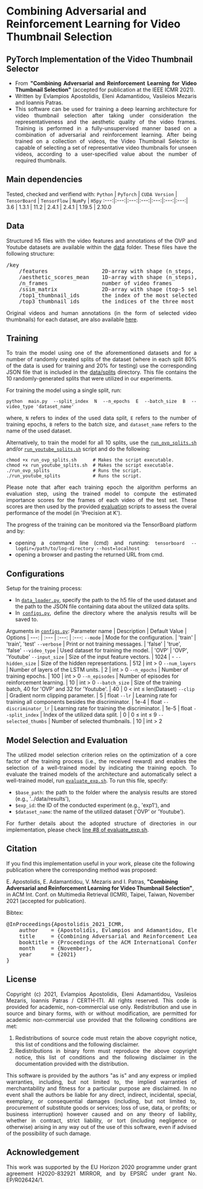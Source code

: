# Combining Adversarial and Reinforcement Learning for Video Thumbnail Selection

## PyTorch Implementation of the Video Thumbnail Selector
<div align="justify">

- From **"Combining Adversarial and Reinforcement Learning for Video Thumbnail Selection"** (accepted for publication at the IEEE ICMR 2021).
- Written by Evlampios Apostolidis, Eleni Adamantidou, Vasileios Mezaris and Ioannis Patras.
- This software can be used for training a deep learning architecture for video thumbnail selection after taking under consideration the representativeness and the aesthetic quality of the video frames. Training is performed in a fully-unsupervised manner based on a combination of adversarial and reinforcement learning. After being trained on a collection of videos, the Video Thumbnail Selector is capable of selecting a set of representative video thumbnails for unseen videos, according to a user-specified value about the number of required thumbnails. </div>

## Main dependencies
Tested, checked and verifiend with:
`Python` | `PyTorch` | `CUDA Version` | `TensorBoard` | `TensorFlow` | `NumPy` | `H5py`
:---:|:---:|:---:|:---:|:---:|:---:|:---:|
3.6 | 1.3.1 | 11.2 | 2.4.1 | 2.4.1 | 1.19.5 | 2.10.0

## Data
<div align="justify">

Structured h5 files with the video features and annotations of the OVP and Youtube datasets are available within the [data](https://github.com/e-apostolidis/Video-Thumbnail-Selector/tree/main/data) folder. These files have the following structure:
<pre>
/key
    /features                 2D-array with shape (n_steps, feature-dimension), feature vectors representing the content of the video frames; extracted from the pool5 layer of a GoogleNet trained on the ImageNet dataset
    /aesthetic_scores_mean    1D-array with shape (n_steps), scores representing the aesthetic quality of the video frames; computed as the softmax of the values in the final layer of a model of a [Fully Convolutional Network](https://github.com/bmezaris/fully_convolutional_networks) trained on the AVA dataset
    /n_frames                 number of video frames
    /ssim_matrix              2D-array with shape (top-5 selected thumbs, n_frames), the structural similarity scores between each of the five most selected thumbnails by the human annotators (in order to support evaluation using 'Precision at 5') and the entire frame sequence; computed using the [structural_similarity function](https://scikit-image.org/docs/dev/api/skimage.metrics.html#skimage.metrics.structural_similarity) of Python
    /top1_thumbnail_ids       the index of the most selected thumbnail by the human annotators (can be more than one if they exist more than one key-frames with the same ranking according to the number of selections made by the human annotators)
    /top3_thumbnail_ids       the indices of the three most selected thumbnails by the human annotators (can be more than three if they exist more than three key-frames with the same ranking according to the number of selections made by the human annotators)
</pre>
Original videos and human annotations (in the form of selected video thumbnails) for each dataset, are also available [here](https://sites.google.com/site/vsummsite/download). </div>

## Training
<div align="justify">

To train the model using one of the aforementioned datasets and for a number of randomly created splits of the dataset (where in each split 80% of the data is used for training and 20% for testing) use the corresponding JSON file that is included in the [data/splits](https://github.com/e-apostolidis/Video-Thumbnail-Selector/tree/main/data/splits) directory. This file contains the 10 randomly-generated splits that were utilized in our experiments.

For training the model using a single split, run:
```shell-script
python main.py --split_index N --n_epochs E --batch_size B --video_type 'dataset_name'
```
where, `N` refers to index of the used data split, `E` refers to the number of training epochs, `B` refers to the batch size, and `dataset_name` refers to the name of the used dataset.

Alternatively, to train the model for all 10 splits, use the [`run_ovp_splits.sh`](https://github.com/e-apostolidis/Video-Thumbnail-Selector/blob/main/model/run_ovp_splits.sh) and/or [`run_youtube_splits.sh`](https://github.com/e-apostolidis/Video-Thumbnail-Selector/blob/main/model/run_youtube_splits.sh) script and do the following:
```shell-script
chmod +x run_ovp_splits.sh    	# Makes the script executable.
chmod +x run_youtube_splits.sh  # Makes the script executable.
./run_ovp_splits                # Runs the script. 
./run_youtube_splits            # Runs the script.  
```
Please note that after each training epoch the algorithm performs an evaluation step, using the trained model to compute the estimated importance scores for the frames of each video of the test set. These scores are then used by the provided [evaluation](https://github.com/e-apostolidis/Video-Thumbnail-Selector/tree/main/evaluation) scripts to assess the overal performance of the model (in 'Precision at K').

The progress of the training can be monitored via the TensorBoard platform and by:
- opening a command line (cmd) and running: `tensorboard --logdir=/path/to/log-directory --host=localhost`
- opening a browser and pasting the returned URL from cmd. </div>

## Configurations
<div align="justify">

Setup for the training process:
 - In [`data_loader.py`](https://github.com/e-apostolidis/Video-Thumbnail-Selector/blob/main/model/data_loader.py), specify the path to the h5 file of the used dataset and the path to the JSON file containing data about the utilized data splits.
 - In [`configs.py`](https://github.com/e-apostolidis/Video-Thumbnail-Selector/blob/main/model/configs.py), define the directory where the analysis results will be saved to. </div>
   
Arguments in [`configs.py`](https://github.com/e-apostolidis/Video-Thumbnail-Selector/blob/main/model/configs.py): 
Parameter name | Description | Default Value | Options
| ---: | :--- | :---: | :---:
`--mode` | Mode for the configuration. | 'train' | 'train', 'test'
`--verbose` | Print or not training messages. | 'false' | 'true', 'false'
`--video_type` | Used dataset for training the model. | 'OVP' | 'OVP', 'Youtube'
`--input_size` | Size of the input feature vectors. | 1024 | -
`--hidden_size` | Size of the hidden representations. | 512 | int > 0
`--num_layers` | Number of layers of the LSTM units. | 2 | int > 0
`--n_epochs` | Number of training epochs. | 100 | int > 0
`--n_episodes` | Number of episodes for reinforcement learning. | 10 | int > 0
`--batch_size` | Size of the training batch, 40 for 'OVP' and 32 for 'Youtube'. | 40 | 0 < int ≤ len(Dataset)
`--clip` | Gradient norm clipping parameter. | 5 | float 
`--lr` | Learning rate for training all components besides the discriminator. | 1e-4 | float
`--discriminator_lr` | Learning rate for training the discriminator. | 1e-5 | float
`--split_index` | Index of the utilized data split. | 0 | 0 ≤ int ≤ 9
`--selected_thumbs` | Number of selected thumbnails. | 10 | int > 2

## Model Selection and Evaluation 
<div align="justify">

The utilized model selection criterion relies on the optimization of a core factor of the training process (i.e., the received reward) and enables the selection of a well-trained model by indicating the training epoch. To evaluate the trained models of the architecture and automatically select a well-trained model, run [`evaluate_exp.sh`](https://github.com/e-apostolidis/Video-Thumbnail-Selector/blob/main/evaluation/evaluate_exp.sh). To run this file, specify:
 - `$base_path`: the path to the folder where the analysis results are stored (e.g., '../data/results'),
 - `$exp_id`: the ID of the conducted experiment (e.g., 'exp1'), and
 - `$dataset_name`: the name of the utilized dataset ('OVP' or 'Youtube').

For further details about the adopted structure of directories in our implementation, please check [line #8 of evaluate_exp.sh](https://github.com/e-apostolidis/Video-Thumbnail-Selector/blob/main/evaluation/evaluate_exp.sh#L8). </div>

## Citation
If you find this implementation useful in your work, please cite the following publication where the corresponding method was proposed:

E. Apostolidis, E. Adamantidou, V. Mezaris and I. Patras, **"Combining Adversarial and Reinforcement Learning for Video Thumbnail Selection"**, in ACM Int. Conf. on Multimedia Retrieval (ICMR), Taipei, Taiwan, November 2021 (accepted for publication).

Bibtex:
<pre>
@InProceedings{Apostolidis_2021_ICMR,
    author    = {Apostolidis, Evlampios and Adamantidou, Eleni and Mezaris, Vasileios and Patras, Ioannis},
    title     = {Combining Adversarial and Reinforcement Learning for Video Thumbnail Selection},
    booktitle = {Proceedings of the ACM International Conference on Multimedia Retrieval (ICMR)},
    month     = {November},
    year      = {2021}
}
</pre>

## License
<div align="justify">
Copyright (c) 2021, Evlampios Apostolidis, Eleni Adamantidou, Vasileios Mezaris, Ioannis Patras / CERTH-ITI. All rights reserved. This code is provided for academic, non-commercial use only. Redistribution and use in source and binary forms, with or without modification, are permitted for academic non-commercial use provided that the following conditions are met:

1. Redistributions of source code must retain the above copyright notice, this list of conditions and the following disclaimer.
2. Redistributions in binary form must reproduce the above copyright notice, this list of conditions and the following disclaimer in the documentation provided with the distribution.

This software is provided by the authors "as is" and any express or implied warranties, including, but not limited to, the implied warranties of merchantability and fitness for a particular purpose are disclaimed. In no event shall the authors be liable for any direct, indirect, incidental, special, exemplary, or consequential damages (including, but not limited to, procurement of substitute goods or services; loss of use, data, or profits; or business interruption) however caused and on any theory of liability, whether in contract, strict liability, or tort (including negligence or otherwise) arising in any way out of the use of this software, even if advised of the possibility of such damage.
</div>

## Acknowledgement
<div align="justify"> This work was supported by the EU Horizon 2020 programme under grant agreement H2020-832921 MIRROR, and by EPSRC under grant No. EP/R026424/1. </div>
